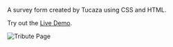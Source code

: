 A survey form created by Tucaza using CSS and HTML.

Try out the [Live Demo](https://tucaza555.github.io/tribute-page/).

![Tribute Page](https://user-images.githubusercontent.com/68226299/173189342-04e4bd17-7e09-4a9e-a787-ded174fc7e92.png)
